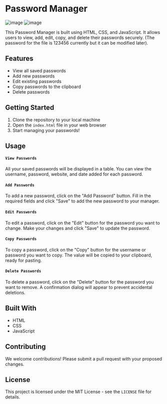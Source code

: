 # Password Manager
![image](https://github.com/dormeneur/Password_Manager/assets/141204927/395c4e0e-4220-4757-97bf-d82438262794)
![image](https://github.com/dormeneur/Password_Manager/assets/141204927/d15bd02c-5925-4e08-bb89-7b8b3d037f3a)



This Password Manager is built using HTML, CSS, and JavaScript. It allows users to view, add, edit, copy, and delete their passwords securely.
(The password for the file is 123456 currently but it can be modified later).
## Features

- View all saved passwords
- Add new passwords
- Edit existing passwords
- Copy passwords to the clipboard
- Delete passwords

## Getting Started

1. Clone the repository to your local machine
2. Open the `index.html` file in your web browser
3. Start managing your passwords!

## Usage

#### `View Passwords`

All your saved passwords will be displayed in a table. You can view the username, password, website, and date added for each password.

#### `Add Passwords`

To add a new password, click on the "Add Password" button. Fill in the required fields and click "Save" to add the new password to your manager.

#### `Edit Passwords`

To edit a password, click on the "Edit" button for the password you want to change. Make your changes and click "Save" to update the password.

#### `Copy Passwords`

To copy a password, click on the "Copy" button for the username or password you want to copy. The value will be copied to your clipboard, ready for pasting.

#### `Delete Passwords`

To delete a password, click on the "Delete" button for the password you want to remove. A confirmation dialog will appear to prevent accidental deletions.

## Built With

- HTML
- CSS
- JavaScript

## Contributing

We welcome contributions! Please submit a pull request with your proposed changes.

## License

This project is licensed under the MIT License - see the `LICENSE` file for details.
